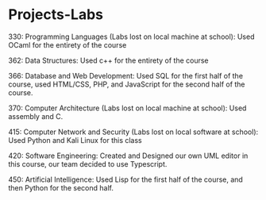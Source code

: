 # Projects-Labs
330: Programming Languages (Labs lost on local machine at school):
  Used OCaml for the entirety of the course

362: Data Structures:
  Used c++ for the entirety of the course

366: Database and Web Development:
  Used SQL for the first half of the course, used HTML/CSS, PHP, and JavaScript for the second half of the course.
  
370: Computer Architecture (Labs lost on local machine at school):
  Used assembly and C.
  
415: Computer Network and Security (Labs lost on local software at school):
  Used Python and Kali Linux for this class
  
420: Software Engineering:
  Created and Designed our own UML editor in this course, our team decided to use Typescript.
  
450: Artificial Intelligence:
  Used Lisp for the first half of the course, and then Python for the second half.
  

  

  
